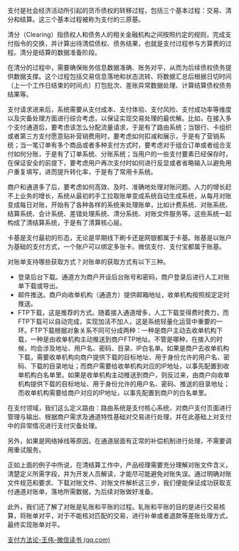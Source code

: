 支付是社会经济活动所引起的货币债权的转移过程，包括三个基本过程：交易、清分和结算。这三个基本过程被称为支付的三原基。



清分（Clearing）指债权人和债务人的相关金融机构之间按照约定的规则，完成支付指令的交换，并计算出待清偿债权、债务结果，也就是支付过程参与方算费的过程。清分是结算的数据准备阶段。



在清分的过程中，需要确保账务信息数据准确、账务对平，从而为后续债权债务提供数据支撑。这个过程包括交易信息落地和状态流转、将数据汇总后根据日切时间（上一个工作日结束的时间点）打包批次、差账异常数据处理、计算结算债权债务结果等。



支付请求进来后，系统需要从支付成本、支付体验、支付风险、支付成功率等维度以及灾备处理方面进行综合考虑，以保证实现交易处理的最优解。比如，在接入多个支付通道后，要考虑该怎么分配流量请求，于是有了路由系统；当银行、卡组织或者第三方支付愿意贴补营销费用时，要考虑如何扣减和展示，于是有了营销系统；当一笔订单有多个商品或者多种支付方式时，要考虑对于组合订单或者组合支付如何分账，于是有了订单系统、分账系统；当用户的一些支付要素已经保存时，在保证安全的前提下，要考虑用户再次支付时如何进行反显或者省略输入以避免用户重复填写，进而提升转化率，于是有了常用卡系统。



商户和通道多了后，要考虑如何高效、及时、准确地处理对账问题。人力的增长赶不上业务的增长，系统从最初的手工拉取账单变成系统自动生成系统，从每月对账变成每日对账，开始有了各种各样的系统来处理账单，比如计费系统、对账系统、结算系统、会计系统、差错处理系统、清分系统、对账文件服务等。这些系统一起构成了清结算系统，于是有了清算核心层。



卡基是支付最初的形态，无论是早期线下刷卡还是网银都属于卡基。账基是以账户为基础的支付方式，一个账户可以绑定多张卡。微信支付、支付宝都属于账基。



对账单支持哪些获取方式？对账单的获取方式有以下三种。

- 登录后台下载。通道方为商户开设后台账号和密码，商户登录后进行人工对账单下载或导出。
- 邮件推送。商户向收单机构（通道方）提供邮箱地址，收单机构按照规定定时推送。
- FTP下载，这是推荐的方式。随着接入通道增多，人工下载变得费时费力，而FTP下载可以自动完成，实现加活不加人，这是系统轻量化运营中重要的一环。FTP下载根据对象关系不同可分成两种：一种是商户主动去收单机构下载，一种是由收单机构主动推送到商户FTP地址。不管是哪种，在接入的时候，均会涉及地址、用户名、密码、目录、IP白名单。如果是商户去收单机构下载，需要收单机构向商户提供下载的目标地址、用于身份允许的用户名、密码、下载的目录地址；而商户需要给收单机构对应的IP地址，以事先配置到收单机构白名单里。如果是收单机构主动推送到商户，则反过来，由商户向收单机构提供下载的目标地址、用于身份允许的用户名、密码、推送的目录地址；而收单机构需要给商户对应的IP地址，以事先配置到商户的白名单里。



在支付领域，我们这么定义路由：路由系统是支付核心系统，对商户支付页面进行管理与输出、根据商户需求及通道特性基础对交易进行处理，并在此基础上对支付中的异常情况进行支付灾备处理。



另外，如果是网络掉线等原因，在通道层面有正常的补偿机制进行处理，不需要调用重试服务。



正如上面的例子中所说，在清结算工作中，产品经理需要充分理解对账文件含义，清楚定义所需字段，并为开发人员解读，才能尽可能避免对账失误。通过明确对账文件规范和要求、下载对账文件、对账文件解析这三步，我们便能保证成功获取支付通道对账单，落地所需数据，为后续对账做好准备。



此外，我们还了解了对账是轧账和平账的过程。轧账和平账的目的是进行交易核算，将账单对平，对于不能核对匹配的交易，进行补单或者退款等差账处理方式，最终实现账单对平。

[支付方法论-王伟-微信读书 (qq.com)](https://weread.qq.com/web/bookDetail/63b324007224e31963b206e)